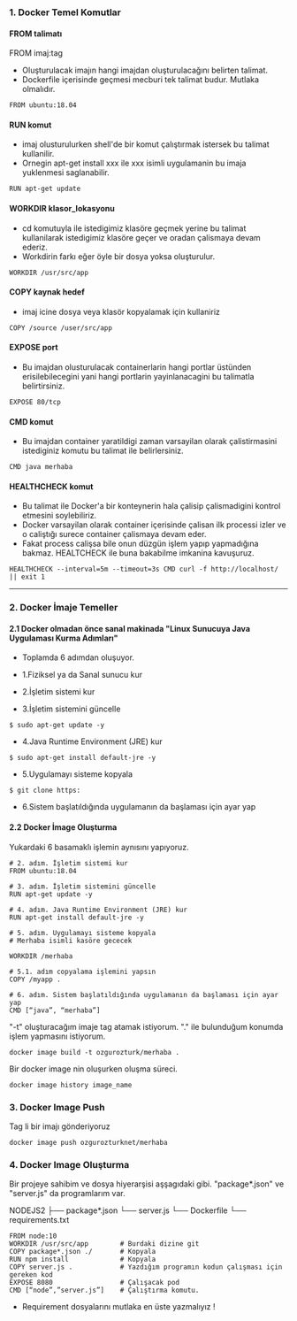 ### 1. Docker Temel Komutlar

#### FROM talimatı  
FROM imaj:tag
- Oluşturulacak imajın hangi imajdan oluşturulacağını belirten talimat. 
- Dockerfile içerisinde geçmesi mecburi tek talimat budur. Mutlaka olmalıdır. 

```
FROM ubuntu:18.04
```
#### RUN komut
- imaj olusturulurken shell'de bir komut çalıştırmak istersek bu talimat kullanilir. 
- Ornegin apt-get install xxx ile xxx isimli uygulamanin bu imaja yuklenmesi saglanabilir.

```
RUN apt-get update
```
#### WORKDIR klasor_lokasyonu
- cd komutuyla ile istedigimiz klasöre geçmek yerine bu talimat kullanilarak istedigimiz klasöre geçer ve oradan çalismaya devam ederiz. 
- Workdirin farkı eğer öyle bir dosya yoksa oluşturulur.

```
WORKDIR /usr/src/app
```

#### COPY kaynak hedef
- imaj icine dosya veya klasör kopyalamak için kullaniriz

```
COPY /source /user/src/app
```

#### EXPOSE port
- Bu imajdan olusturulacak containerlarin hangi portlar üstünden erisilebilecegini yani hangi portlarin yayinlanacagini bu talimatla belirtirsiniz.

```
EXPOSE 80/tcp
```

#### CMD komut
- Bu imajdan container yaratildigi zaman varsayilan olarak çalistirmasini istediginiz komutu bu talimat ile belirlersiniz.

```
CMD java merhaba
```
#### HEALTHCHECK komut
- Bu talimat ile Docker'a bir konteynerin hala çalisip çalismadigini kontrol etmesini soylebiliriz. 
- Docker varsayilan olarak container içerisinde çalisan ilk processi izler ve o caliştığı surece container çalismaya devam eder. 
- Fakat process calişsa bile onun düzgün işlem yapıp yapmadığına bakmaz. HEALTCHECK ile buna bakabilme imkanina kavuşuruz.

```
HEALTHCHECK --interval=5m --timeout=3s CMD curl -f http://localhost/ || exit 1 
```

-----------------------------------------------------------------------------------------------------------------------------------------------------------------------


### 2. Docker İmaje Temeller

#### 2.1 Docker olmadan önce sanal makinada "Linux Sunucuya Java Uygulaması Kurma Adımları"

- Toplamda 6 adımdan oluşuyor.

- 1.Fiziksel ya da Sanal sunucu kur 

- 2.İşletim sistemi kur

- 3.İşletim sistemini güncelle
```
$ sudo apt-get update -y
```

- 4.Java Runtime Environment (JRE) kur
```
$ sudo apt-get install default-jre -y
```

- 5.Uygulamayı sisteme kopyala
```
$ git clone https:
```

- 6.Sistem başlatıldığında uygulamanın da başlaması için ayar yap



#### 2.2 Docker İmage Oluşturma

Yukardaki 6 basamaklı işlemin aynısını yapıyoruz.

```
# 2. adım. İşletim sistemi kur
FROM ubuntu:18.04   

# 3. adım. İşletim sistemini güncelle
RUN apt-get update -y

# 4. adım. Java Runtime Environment (JRE) kur
RUN apt-get install default-jre -y

# 5. adım. Uygulamayı sisteme kopyala
# Merhaba isimli kasöre gececek

WORKDIR /merhaba

# 5.1. adım copyalama işlemini yapsın
COPY /myapp .

# 6. adım. Sistem başlatıldığında uygulamanın da başlaması için ayar yap
CMD [“java”, “merhaba”]

```

"-t" oluşturacağım imaje tag atamak istiyorum.
"." ile bulunduğum konumda işlem yapmasını istiyorum.

```
docker image build -t ozgurozturk/merhaba .
```

Bir docker image nin oluşurken oluşma süreci.
```
docker image history image_name
```

### 3. Docker Image Push 

Tag li bir imajı gönderiyoruz

```
docker image push ozgurozturknet/merhaba
```


### 4. Docker Image Oluşturma

Bir projeye sahibim ve dosya hiyerarşisi aşşagıdaki gibi. "package*.json" ve "server.js" da programlarım var.

NODEJS2
├── package*.json
└── server.js
└── Dockerfile
└── requirements.txt



```
FROM node:10
WORKDIR /usr/src/app        # Burdaki dizine git 
COPY package*.json ./       # Kopyala
RUN npm install             # Kopyala
COPY server.js .            # Yazdığım programın kodun çalışması için gereken kod
EXPOSE 8080                 # Çalışacak pod
CMD [“node”,”server.js”]    # Çalıştırma komutu.
```

- Requirement dosyalarını mutlaka en üste yazmalıyız !






